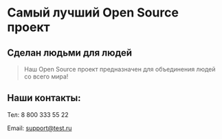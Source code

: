 # Самый лучший Open Source проект

## Сделан людьми для людей

> Наш Open Source проект предназначен для объединения людей со всего мира!

## Наши контакты:

Тел: 8 800 333 55 22

Email: <support@test.ru>
